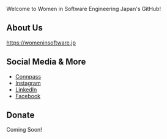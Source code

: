 Welcome to Women in Software Engineering Japan's GitHub!

## About Us

https://womeninsoftware.jp 

## Social Media & More

- [Connpass](https://womeninsoftware-japan.connpass.com/)
- [Instagram](https://www.instagram.com/womeninsoftwarejp/)
- [LinkedIn](https://www.linkedin.com/company/womeninsoftwarejp/)
- [Facebook](https://www.facebook.com/womeninsoftwarejp/)

## Donate

Coming Soon!
